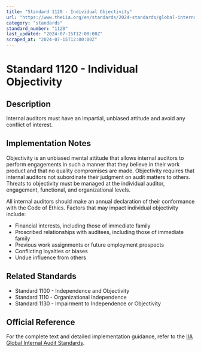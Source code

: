 ```yaml
---
title: "Standard 1120 - Individual Objectivity"
url: "https://www.theiia.org/en/standards/2024-standards/global-internal-audit-standards/"
category: "standards"
standard_number: "1120"
last_updated: "2024-07-15T12:00:00Z"
scraped_at: "2024-07-15T12:00:00Z"
---
```


# Standard 1120 - Individual Objectivity

## Description

Internal auditors must have an impartial, unbiased attitude and avoid any conflict of interest.

## Implementation Notes

Objectivity is an unbiased mental attitude that allows internal auditors to perform engagements in such a manner that they believe in their work product and that no quality compromises are made. Objectivity requires that internal auditors not subordinate their judgment on audit matters to others. Threats to objectivity must be managed at the individual auditor, engagement, functional, and organizational levels.

All internal auditors should make an annual declaration of their conformance with the Code of Ethics. Factors that may impact individual objectivity include:

- Financial interests, including those of immediate family
- Proscribed relationships with auditees, including those of immediate family
- Previous work assignments or future employment prospects
- Conflicting loyalties or biases
- Undue influence from others

## Related Standards

- Standard 1100 - Independence and Objectivity
- Standard 1110 - Organizational Independence
- Standard 1130 - Impairment to Independence or Objectivity

## Official Reference

For the complete text and detailed implementation guidance, refer to the [IIA Global Internal Audit Standards](https://www.theiia.org/en/standards/2024-standards/global-internal-audit-standards/).